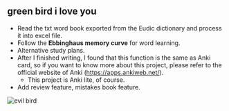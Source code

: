 ## green bird i love you

- Read the txt word book exported from the Eudic dictionary and process it into excel file.
- Follow the **Ebbinghaus memory curve** for word learning.
- Alternative study plans.
- After I finished writing, I found that this function is the same as Anki card, so if you want to know more about this project, please refer to the official website of Anki (https://apps.ankiweb.net/).
  - This project is Anki lite, of course.
- Add review feature, mistakes book feature.

![evil bird](https://i.ibb.co/7ytzHmt/983331e25477d704dcd3613bc57a026-transformed.png)
